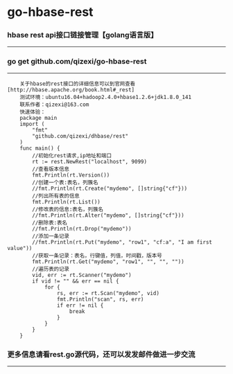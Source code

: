 # go-hbase-rest
### hbase rest api接口链接管理【golang语言版】
---
### go get github.com/qizexi/go-hbase-rest
---
		关于hbase的rest接口的详细信息可以到官网查看[http://hbase.apache.org/book.html#_rest]
		测试环境：ubuntu16.04+hadoop2.4.0+hbase1.2.6+jdk1.8.0_141
		联系作者：qizexi@163.com
		快速体验：
		package main
		import (
			"fmt"
			"github.com/qizexi/dhbase/rest"
		)
		func main() {
			//初始化rest请求,ip地址和端口
			rt := rest.NewRest("localhost", 9099)
			//查看版本信息
			fmt.Println(rt.Version())
			//创建一个表:表名，列簇名
			//fmt.Println(rt.Create("mydemo", []string{"cf"}))
			//列出所有表的信息
			fmt.Println(rt.List())
			//修改表的信息:表名，列簇名
			//fmt.Println(rt.Alter("mydemo", []string{"cf"}))
			//删除表:表名
			//fmt.Println(rt.Drop("mydemo"))
			//添加一条记录
			//fmt.Println(rt.Put("mydemo", "row1", "cf:a", "I am first value"))
			//获取一条记录：表名，行键值，列值，时间戳，版本号
			fmt.Println(rt.Get("mydemo", "row1", "", "", ""))
			//遍历表的记录
			vid, err := rt.Scanner("mydemo")
			if vid != "" && err == nil {
				for {
					rs, err := rt.Scan("mydemo", vid)
					fmt.Println("scan", rs, err)
					if err != nil {
						break
					}
				}
			}
		}

### 更多信息请看rest.go源代码，还可以发发邮件做进一步交流
---
